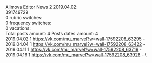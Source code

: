 Alimova	Editor News 2 2019.04.02\
391749729\
0 rubric switches:\
0 frequency switches:\
0 vacations:\
Total posts amount: 4	Posts dates amount: 4\
2019.04.02 1 https://vk.com/mu_marvel?w=wall-17592208_63295 - \
2019.04.04 1 https://vk.com/mu_marvel?w=wall-17592208_63422 - \
2019.04.11 1 https://vk.com/mu_marvel?w=wall-17592208_63719 - \
2019.04.16 1 https://vk.com/mu_marvel?w=wall-17592208_63928 - \
